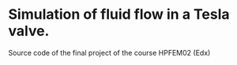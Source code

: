 # Simulation of fluid flow in a Tesla valve.
Source code of the final project of the course HPFEM02 (Edx)
